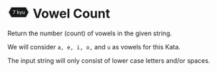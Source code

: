 # ![7kyu badge](./.codewars-badges/7kyu.png) Vowel Count

Return the number (count) of vowels in the given string.

We will consider `a, e, i, o,` and `u` as vowels for this Kata.

The input string will only consist of lower case letters and/or spaces.